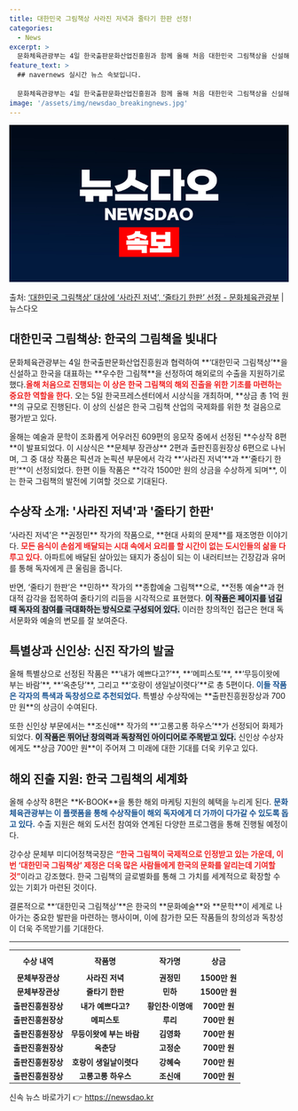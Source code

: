 ```yaml
---
title: 대한민국 그림책상 사라진 저녁과 줄타기 한판 선정!
categories:
  - News
excerpt: >
  문화체육관광부는 4일 한국출판문화산업진흥원과 함께 올해 처음 대한민국 그림책상을 신설해 수상작 8편을 선정하…
feature_text: >
  ## navernews 실시간 뉴스 속보입니다.

  문화체육관광부는 4일 한국출판문화산업진흥원과 함께 올해 처음 대한민국 그림책상을 신설해 수상작 8편을 선정하…
image: '/assets/img/newsdao_breakingnews.jpg'
---
```


![뉴스다오 속보](/assets/img/newsdao_breakingnews.jpg)

<p>출처: <a href="https://newsdao.kr/2723" rel="dofollow">‘대한민국 그림책상’ 대상에 ‘사라진 저녁’, ‘줄타기 한판’ 선정 - 문화체육관광부</a> | 뉴스다오</p>

<h2 data-ke-size="size26">대한민국 그림책상: 한국의 그림책을 빛내다</h2>

<p data-ke-size="size16">문화체육관광부는 4일 한국출판문화산업진흥원과 협력하여 **‘대한민국 그림책상’**을 신설하고 한국을 대표하는 **우수한 그림책**을 선정하여 해외로의 수출을 지원하기로 했다.<b><span style="color: #ee2323;">올해 처음으로 진행되는 이 상은 한국 그림책의 해외 진출을 위한 기초를 마련하는 중요한 역할을 한다.</span></b> 오는 5일 한국프레스센터에서 시상식을 개최하며, **상금 총 1억 원**의 규모로 진행된다. 이 상의 신설은 한국 그림책 산업의 국제화를 위한 첫 걸음으로 평가받고 있다.</p>

<p data-ke-size="size16">올해는 예술과 문학이 조화롭게 어우러진 609편의 응모작 중에서 선정된 **수상작 8편**이 발표되었다. 이 시상식은 **문체부 장관상** 2편과 출판진흥원장상 6편으로 나뉘며, 그 중 대상 작품은 픽션과 논픽션 부문에서 각각 **‘사라진 저녁’**과 **‘줄타기 한판’**이 선정되었다. 한편 이들 작품은 **각각 1500만 원의 상금을 수상하게 되며**, 이는 한국 그림책의 발전에 기여할 것으로 기대된다.</p>

<h2 data-ke-size="size26">수상작 소개: '사라진 저녁'과 '줄타기 한판'</h2>

<p data-ke-size="size16">‘사라진 저녁’은 **권정민** 작가의 작품으로, **현대 사회의 문제**를 재조명한 이야기다. <b><span style="color: #ee2323;">모든 음식이 손쉽게 배달되는 시대 속에서 요리를 할 시간이 없는 도시인들의 삶을 다루고 있다.</span></b> 아파트에 배달된 살아있는 돼지가 중심이 되는 이 내러티브는 긴장감과 유머를 통해 독자에게 큰 울림을 줍니다.</p>

<p data-ke-size="size16">반면, ‘줄타기 한판’은 **민하** 작가의 **종합예술 그림책**으로, **전통 예술**과 현대적 감각을 접목하여 줄타기의 리듬을 시각적으로 표현했다. <b><span style="background-color: #21538527;">이 작품은 페이지를 넘길 때 독자의 참여를 극대화하는 방식으로 구성되어 있다.</span></b> 이러한 창의적인 접근은 현대 독서문화와 예술의 변모를 잘 보여준다.</p>

<h2 data-ke-size="size26">특별상과 신인상: 신진 작가의 발굴</h2>

<p data-ke-size="size16">올해 특별상으로 선정된 작품은 **‘내가 예쁘다고?’**, **‘메피스토’**, **‘무등이왓에 부는 바람’**, **‘옥춘당’**, 그리고 **‘호랑이 생일날이렷다’**로 총 5편이다. <b><span style="color: #1a5490;">이들 작품은 각자의 특색과 독창성으로 추천되었다.</span></b> 특별상 수상작에는 **출판진흥원장상과 700만 원**의 상금이 수여된다.</p>

<p data-ke-size="size16">또한 신인상 부문에서는 **조신애** 작가의 **‘고롱고롱 하우스’**가 선정되어 화제가 되었다. <b><span style="background-color: #21538527;">이 작품은 뛰어난 창의력과 독창적인 아이디어로 주목받고 있다.</span></b> 신인상 수상자에게도 **상금 700만 원**이 주어져 그 미래에 대한 기대를 더욱 키우고 있다.</p>

<h2 data-ke-size="size26">해외 진출 지원: 한국 그림책의 세계화</h2>

<p data-ke-size="size16">올해 수상작 8편은 **K-BOOK**을 통한 해외 마케팅 지원의 혜택을 누리게 된다. <b><span style="color: #1a5490;">문화체육관광부는 이 플랫폼을 통해 수상작들이 해외 독자에게 더 가까이 다가갈 수 있도록 돕고 있다.</span></b> 수출 지원은 해외 도서전 참여와 연계된 다양한 프로그램을 통해 진행될 예정이다.</p>

<p data-ke-size="size16">강수상 문체부 미디어정책국장은 <b><span style="color: #ee2323;">“한국 그림책이 국제적으로 인정받고 있는 가운데, 이번 ‘대한민국 그림책상’ 제정은 더욱 많은 사람들에게 한국의 문화를 알리는데 기여할 것”</span></b>이라고 강조했다. 한국 그림책의 글로벌화를 통해 그 가치를 세계적으로 확장할 수 있는 기회가 마련된 것이다.</p>

<p data-ke-size="size16">결론적으로 **‘대한민국 그림책상’**은 한국의 **문화예술**와 **문학**이 세계로 나아가는 중요한 발판을 마련하는 행사이며, 이에 참가한 모든 작품들의 창의성과 독창성이 더욱 주목받기를 기대한다.</p>

<hr>

<table style="width: 100%; border-collapse: collapse;">
    <tr>
        <th style="text-align: center; height: 30px;">수상 내역</th>
        <th style="text-align: center; height: 30px;">작품명</th>
        <th style="text-align: center; height: 30px;">작가명</th>
        <th style="text-align: center; height: 30px;">상금</th>
    </tr>
    <tr>
        <td style="text-align: center; height: 17px;"><b>문체부장관상</b></td>
        <td style="text-align: center; height: 17px;"><b>사라진 저녁</b></td>
        <td style="text-align: center; height: 17px;"><b>권정민</b></td>
        <td style="text-align: center; height: 17px;"><b>1500만 원</b></td>
    </tr>
    <tr>
        <td style="text-align: center; height: 17px;"><b>문체부장관상</b></td>
        <td style="text-align: center; height: 17px;"><b>줄타기 한판</b></td>
        <td style="text-align: center; height: 17px;"><b>민하</b></td>
        <td style="text-align: center; height: 17px;"><b>1500만 원</b></td>
    </tr>
    <tr>
        <td style="text-align: center; height: 17px;"><b>출판진흥원장상</b></td>
        <td style="text-align: center; height: 17px;"><b>내가 예쁘다고?</b></td>
        <td style="text-align: center; height: 17px;"><b>황인찬·이명애</b></td>
        <td style="text-align: center; height: 17px;"><b>700만 원</b></td>
    </tr>
    <tr>
        <td style="text-align: center; height: 17px;"><b>출판진흥원장상</b></td>
        <td style="text-align: center; height: 17px;"><b>메피스토</b></td>
        <td style="text-align: center; height: 17px;"><b>루리</b></td>
        <td style="text-align: center; height: 17px;"><b>700만 원</b></td>
    </tr>
    <tr>
        <td style="text-align: center; height: 17px;"><b>출판진흥원장상</b></td>
        <td style="text-align: center; height: 17px;"><b>무등이왓에 부는 바람</b></td>
        <td style="text-align: center; height: 17px;"><b>김영화</b></td>
        <td style="text-align: center; height: 17px;"><b>700만 원</b></td>
    </tr>
    <tr>
        <td style="text-align: center; height: 17px;"><b>출판진흥원장상</b></td>
        <td style="text-align: center; height: 17px;"><b>옥춘당</b></td>
        <td style="text-align: center; height: 17px;"><b>고정순</b></td>
        <td style="text-align: center; height: 17px;"><b>700만 원</b></td>
    </tr>
    <tr>
        <td style="text-align: center; height: 17px;"><b>출판진흥원장상</b></td>
        <td style="text-align: center; height: 17px;"><b>호랑이 생일날이렷다</b></td>
        <td style="text-align: center; height: 17px;"><b>강혜숙</b></td>
        <td style="text-align: center; height: 17px;"><b>700만 원</b></td>
    </tr>
    <tr>
        <td style="text-align: center; height: 17px;"><b>출판진흥원장상</b></td>
        <td style="text-align: center; height: 17px;"><b>고롱고롱 하우스</b></td>
        <td style="text-align: center; height: 17px;"><b>조신애</b></td>
        <td style="text-align: center; height: 17px;"><b>700만 원</b></td>
    </tr>
</table>

<p data-ke-size="size16"></p> 

신속 뉴스 바로가기 👉 <a href="https://newsdao.kr" rel="dofollow">https://newsdao.kr</a>



